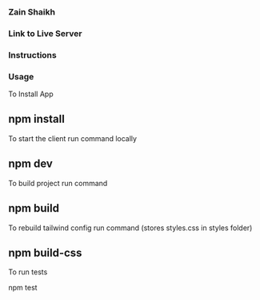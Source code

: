 ### Zain Shaikh

### Link to Live Server


### Instructions

### Usage  

To Install App

npm install
---

To start the client run command locally


npm dev
---

To build project run command


npm build
---

To rebuild tailwind config run command (stores styles.css in styles folder)


npm build-css
---

To run tests

npm test

